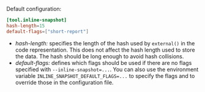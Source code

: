 

Default configuration:

``` toml
[tool.inline-snapshot]
hash-length=15
default-flags=["short-report"]
```

* *hash-length:* specifies the length of the hash used by `external()` in the code representation.
    This does not affect the hash length used to store the data.
    The hash should be long enough to avoid hash collisions.
* *default-flags:* defines which flags should be used if there are no flags specified with `--inline-snapshot=...`.
    You can also use the environment variable `INLINE_SNAPSHOT_DEFAULT_FLAGS=...` to specify the flags and to override those in the configuration file.
